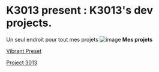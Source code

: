 # K3013 present : K3013's dev projects.
Un seul endroit pour tout mes projets
![image](https://github.com/user-attachments/assets/a80eaf6b-2ee3-4c9e-b720-0d990ad658fa)
**Mes projets**

[Vibrant Preset](/Vibrant%20preset/fr_FR)

[Project 3013](/Project%203013/)
